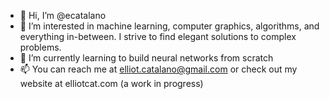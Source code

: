 - 👋 Hi, I’m @ecatalano
- 👀 I’m interested in machine learning, computer graphics, algorithms, and everything in-between. I strive to find elegant solutions to complex problems.
- 🌱 I’m currently learning to build neural networks from scratch
- 📫 You can reach me at elliot.catalano@gmail.com or check out my website at elliotcat.com (a work in progress)

<!---
ecatalano/ecatalano is a ✨ special ✨ repository because its `README.md` (this file) appears on your GitHub profile.
You can click the Preview link to take a look at your changes.
--->
